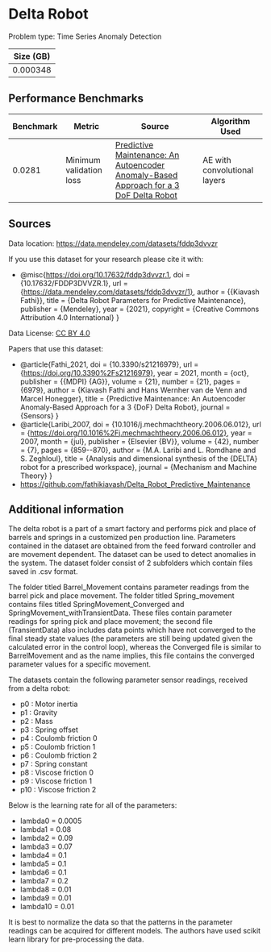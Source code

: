 # Delta Robot

Problem type: Time Series Anomaly Detection

| Size (GB) |
| --------- |
| 0.000348  |

## Performance Benchmarks

| Benchmark | Metric                  | Source                                                                                                                      | Algorithm Used               |
| --------- | ----------------------- | --------------------------------------------------------------------------------------------------------------------------- | ---------------------------- |
| 0.0281    | Minimum validation loss | [Predictive Maintenance: An Autoencoder Anomaly-Based Approach for a 3 DoF Delta Robot ](https://doi.org/10.3390/s21216979) | AE with convolutional layers |
## Sources

Data location: https://data.mendeley.com/datasets/fddp3dvvzr

If you use this dataset for your research please cite it with:

- @misc{https://doi.org/10.17632/fddp3dvvzr.1, doi = {10.17632/FDDP3DVVZR.1}, url = {https://data.mendeley.com/datasets/fddp3dvvzr/1}, author = {{Kiavash Fathi}}, title = {Delta Robot Parameters for Predictive Maintenance}, publisher = {Mendeley}, year = {2021}, copyright = {Creative Commons Attribution 4.0 International} }

Data License: [CC BY 4.0](https://creativecommons.org/licenses/by/4.0/)

Papers that use this dataset:

- @article{Fathi_2021, doi = {10.3390/s21216979}, url = {https://doi.org/10.3390%2Fs21216979}, year = 2021, month = {oct}, publisher = {{MDPI} {AG}}, volume = {21}, number = {21}, pages = {6979}, author = {Kiavash Fathi and Hans Wernher van de Venn and Marcel Honegger}, title = {Predictive Maintenance: An Autoencoder Anomaly-Based Approach for a 3 {DoF} Delta Robot}, journal = {Sensors} }
- @article{Laribi_2007, doi = {10.1016/j.mechmachtheory.2006.06.012}, url = {https://doi.org/10.1016%2Fj.mechmachtheory.2006.06.012}, year = 2007, month = {jul}, publisher = {Elsevier {BV}}, volume = {42}, number = {7}, pages = {859--870}, author = {M.A. Laribi and L. Romdhane and S. Zeghloul}, title = {Analysis and dimensional synthesis of the {DELTA} robot for a prescribed workspace}, journal = {Mechanism and Machine Theory} }
- https://github.com/fathikiavash/Delta_Robot_Predictive_Maintenance

## Additional information
The delta robot is a part of a smart factory and performs pick and place of barrels and springs in a customized pen production line.
Parameters contained in the dataset are obtained from the feed forward controller and are movement dependent.
The dataset can be used to detect anomalies in the system.
The dataset folder consist of 2 subfolders which contain files saved in .csv format.

The folder titled Barrel_Movement contains parameter readings from the barrel pick and place movement.
The folder titled Spring_movement contains files titled SpringMovement_Converged and SpringMovement_withTransientData. These files contain parameter readings for spring pick and place movement; the second file (TransientData) also includes data points which have not converged to the final steady state values (the parameters are still being updated given the calculated error in the control loop), whereas the Converged file is similar to BarrelMovement and as the name implies, this file contains the converged parameter values for a specific movement.

The datasets contain the following parameter sensor readings, received from a delta robot: 
* p0 : Motor inertia 
* p1 : Gravity 
* p2 : Mass 
* p3 : Spring offset 
* p4 : Coulomb friction 0 
* p5 : Coulomb friction 1 
* p6 : Coulomb friction 2 
* p7 : Spring constant 
* p8 : Viscose friction 0 
* p9 : Viscose friction 1 
* p10 : Viscose friction 2 

Below is the learning rate for all of the parameters: 
* lambda0 = 0.0005 
* lambda1 = 0.08 
* lambda2 = 0.09 
* lambda3 = 0.07 
* lambda4 = 0.1 
* lambda5 = 0.1 
* lambda6 = 0.1 
* lambda7 = 0.2 
* lambda8 = 0.01 
* lambda9 = 0.01 
* lambda10 = 0.01 

It is best to normalize the data so that the patterns in the parameter readings can be acquired for different models. The authors have used scikit learn library for pre-processing the data.